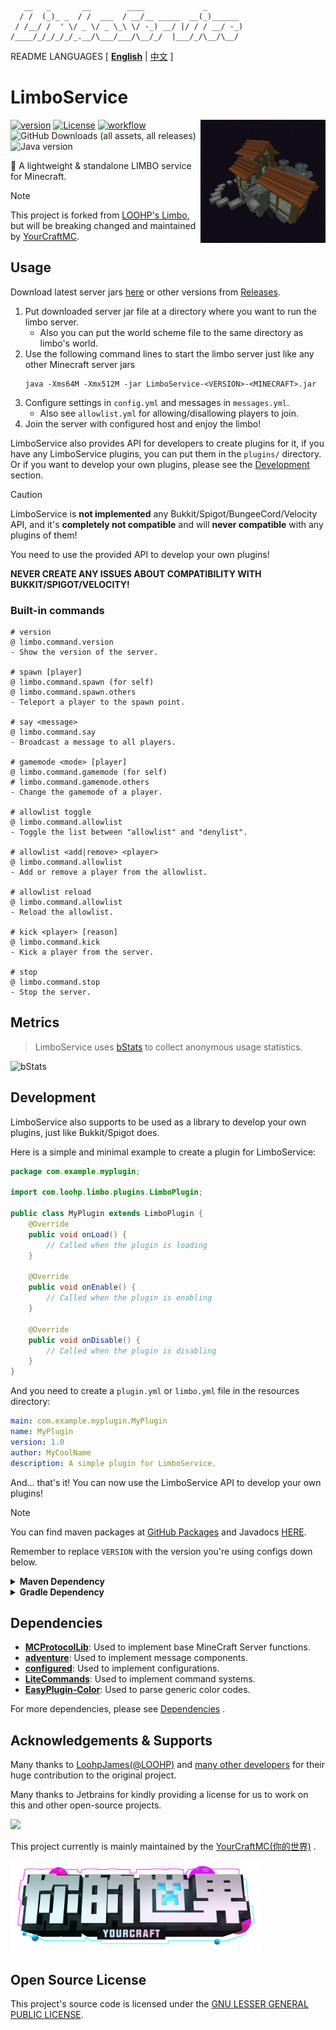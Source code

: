 ```text
   __   _       __        ____             _        
  / /  (_)_ _  / /  ___  / __/__ _____  __(_)______ 
 / /__/ /  ' \/ _ \/ _ \_\ \/ -_) __/ |/ / / __/ -_)
/____/_/_/_/_/_.__/\___/___/\__/_/  |___/_/\__/\__/ 
```
README LANGUAGES [ [**English**](README.md) | [中文](README_CN.md)  ]

# LimboService

<img src=".doc/images/map.png" width=200px align="right" alt="Map image">

[![version](https://img.shields.io/github/v/release/YourCraftMC/LimboService?style=flat-square)](https://github.com/YourCraftMC/LimboService/releases)
[![License](https://img.shields.io/github/license/YourCraftMC/LimboService?style=flat-square)](https://www.gnu.org/licenses/lgpl-3.0.html)
[![workflow](https://img.shields.io/github/actions/workflow/status/YourCraftMC/LimboService/maven.yml?style=flat-square)](https://github.com/YourCraftMC/LimboService/actions/workflows/maven.yml)
![GitHub Downloads (all assets, all releases)](https://img.shields.io/github/downloads/YourCraftMC/LimboService/total?style=flat-square)
![Java version](https://img.shields.io/badge/Java-17-red?logo=openjdk&style=flat-square)

🌆 A lightweight & standalone LIMBO service for Minecraft.

> [!NOTE]
> This project is forked from [LOOHP's Limbo](https://github.com/LOOHP/Limbo),
> but will be breaking changed and maintained by [YourCraftMC](https://github.com/YourCraftMC).

## Usage

Download latest server jars [here](https://github.com/YourCraftMC/LimboService/releases/latest)
or other versions from [Releases](https://github.com/YourCraftMC/LimboService/releases).

1. Put downloaded server jar file at a directory where you want to run the limbo server.
    - Also you can put the world scheme file to the same directory as limbo's world.
2. Use the following command lines to start the limbo server just like any other Minecraft server jars
   ```shell
   java -Xms64M -Xmx512M -jar LimboService-<VERSION>-<MINECRAFT>.jar
   ```
3. Configure settings in `config.yml` and messages in `messages.yml`.
    - Also see `allowlist.yml` for allowing/disallowing players to join.
4. Join the server with configured host and enjoy the limbo!

LimboService also provides API for developers to create plugins for it,
if you have any LimboService plugins, you can put them in the `plugins/` directory.
Or if you want to develop your own plugins, please see the [Development](#development) section.

> [!CAUTION]
> LimboService is **not implemented** any Bukkit/Spigot/BungeeCord/Velocity API,
> and it's **completely not compatible** and will **never compatible** with any plugins of them!
>
> You need to use the provided API to develop your own plugins!
>
> **NEVER CREATE ANY ISSUES ABOUT COMPATIBILITY WITH BUKKIT/SPIGOT/VELOCITY!**

### Built-in commands

```text
# version
@ limbo.command.version
- Show the version of the server.

# spawn [player]
@ limbo.command.spawn (for self)
@ limbo.command.spawn.others
- Teleport a player to the spawn point.

# say <message>
@ limbo.command.say
- Broadcast a message to all players.

# gamemode <mode> [player]
@ limbo.command.gamemode (for self)
# limbo.command.gamemode.others
- Change the gamemode of a player.

# allowlist toggle
@ limbo.command.allowlist
- Toggle the list between "allowlist" and "denylist".

# allowlist <add|remove> <player>
@ limbo.command.allowlist
- Add or remove a player from the allowlist.

# allowlist reload
@ limbo.command.allowlist
- Reload the allowlist.

# kick <player> [reason]
@ limbo.command.kick
- Kick a player from the server.

# stop
@ limbo.command.stop
- Stop the server.
```

## Metrics

> LimboService uses [bStats](https://bstats.org/) to collect anonymous usage statistics.

![bStats](https://bstats.org/signatures/server-implementation/LimboService.svg)

## Development

LimboService also supports to be used as a library to develop your own plugins, just like Bukkit/Spigot does.

Here is a simple and minimal example to create a plugin for LimboService:

```java
package com.example.myplugin;

import com.loohp.limbo.plugins.LimboPlugin;

public class MyPlugin extends LimboPlugin {
    @Override
    public void onLoad() {
        // Called when the plugin is loading
    }

    @Override
    public void onEnable() {
        // Called when the plugin is enabling
    }

    @Override
    public void onDisable() {
        // Called when the plugin is disabling
    }
}
```

And you need to create a `plugin.yml` or `limbo.yml` file in the resources directory:

```yaml
main: com.example.myplugin.MyPlugin
name: MyPlugin
version: 1.0
author: MyCoolName
description: A simple plugin for LimboService.
```

And... that's it! You can now use the LimboService API to develop your own plugins!

> [!NOTE]
> You can find maven packages
> at [GitHub Packages](https://github.com/orgs/YourCraftMC/packages?repo_name=LimboService)
> and Javadocs [HERE](https://yourcraftmc.github.io/LimboService/).
> 
> Remember to replace `VERSION` with the version you're using configs down below.

<details>
<summary><b>Maven Dependency</b></summary>

```xml

<project>
    <repositories>

        <repository>
            <!-- Using Maven Central Repository for secure and stable updates, though synchronization might be needed. -->
            <id>maven</id>
            <name>Maven Central</name>
            <url>https://repo1.maven.org/maven2</url>
        </repository>

        <repository>
            <!-- Using GitHub dependencies for real-time updates, configuration required (recommended). -->
            <id>limboservice-repo</id>
            <name>GitHub Packages for LimboService</name>
            <url>https://maven.pkg.github.com/YourCraftMC/LimboService</url>
        </repository>

    </repositories>

    <project>
        <dependencies>
            <dependency>
                <groupId>cn.ycraft</groupId>
                <artifactId>limboservice</artifactId>
                <version>[VERSION]</version>
                <scope>compile</scope>
            </dependency>
        </dependencies>
    </project>
</project>
```

</details>

<details>
<summary><b>Gradle Dependency</b></summary>

```groovy
repositories {
    // Using Maven Central Repository for secure and stable updates, though synchronization might be needed.
    mavenCentral()

    // Using GitHub dependencies for real-time updates, configuration required (recommended).
    maven { url 'https://maven.pkg.github.com/YourCraftMC/LimboService' }
}

dependencies {
    api "cn.ycraft:limboservice:[LATEST RELEASE]"
}
```

</details>

## Dependencies

- [**MCProtocolLib**](https://github.com/GeyserMC/MCProtocolLib): Used to implement base MineCraft Server functions.
- [**adventure**](https://github.com/KyoriPowered/adventure): Used to implement message components.
- [**configured**](https://github.com/CarmJos/configured): Used to implement configurations.
- [**LiteCommands**](https://github.com/Rollczi/LiteCommands): Used to implement command systems.
- [**EasyPlugin-Color**](https://github.com/CarmJos/EasyPlugin): Used to parse generic color codes.

For more dependencies, please see  [Dependencies](https://github.com/YourCraftMC/LimboService/network/dependencies) .

## Acknowledgements & Supports

Many thanks to [LoohpJames(@LOOHP)](https://github.com/LOOHP)
and [many other developers](https://github.com/LOOHP/Limbo/graphs/contributors) for their huge contribution to the
original project.

Many thanks to Jetbrains for kindly providing a license for us to work on this and other open-source projects.

[![](https://resources.jetbrains.com/storage/products/company/brand/logos/jb_beam.svg)](https://www.jetbrains.com/?from=https://github.com/YourCraftMC/LimboService)

This project currently is mainly maintained by the  [YourCraftMC(你的世界)](https://www.ycraft.cn) .

<img src="https://raw.githubusercontent.com/YourCraftMC/.github/refs/heads/main/imgs/text_1440p.png" alt="Team logo" width="400px">

## Open Source License

This project's source code is licensed under
the [GNU LESSER GENERAL PUBLIC LICENSE](https://www.gnu.org/licenses/lgpl-3.0.html).